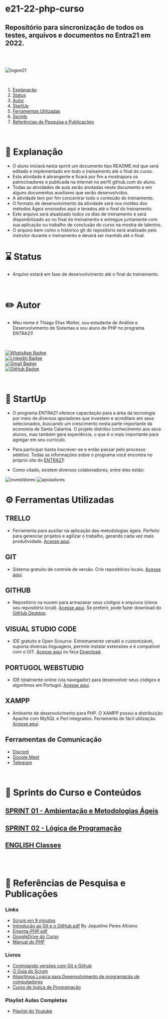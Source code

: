 
# e21-22-php-curso

## **Repositório para sincronização de todos os testes, arquivos e documentos no Entra21 em 2022.**
</br>
</br>

![logoe21](/img/logo-e21.png)

</br>

1. [Explanação](#📄-explanação)
2. [Status](#⌛-status)
3. [Autor](#✏️-autor)
4. [StartUp](#🤝-startup)
5. [Ferramentas Utilizadas](#⚙️-ferramentas-utilizadas)
6. [Sprints](#🏁-sprints-do-curso-e-conteúdos)
7. [Referências de Pesquisa e Publicações](#🔎-referências-de-pesquisa-e-publicações)


</br>

# 📄 Explanação

- O aluno iniciará nesta sprint um documento tipo README.md que será editado e implementado em todo o treinamento até o final do curso.</br>
- Esta atividade é abrangente e ficará por fim a mostrapara os patrocinadores e publicada na internet no perfil github.com do aluno. </br>
- Todas as atividades de aula serão anotadas neste documento e em alguns documentos auxiliares que serão desenvolvidos. </br>
- A atividade tem por fim concentrar todo o conteúdo do treinamento.  </br>
- O formato de desenvolvimento da atividade será nos moldes dos métodos Ágeis ensinados aqui e levados até o final do treinamento.  </br>
- Este arquivo será atualizado todos os dias de treinamento e será disponibilizado ao
no final do treinamento e entregue juntamente com sua aplicação ou trabalho de conclusão do curso na mostra de talentos. </br>
- O arquivo bem como o histórico git do repositório será analisado pelo instrutor
durante o treinamento e deverá ser mantido até o final.

# ⌛ Status

- Arquivo estará em fase de desenvolvimento até o final do treinamento.

</br>

# ✏️ Autor

 - Meu nome é Thiago Elias Wolter, sou estudante de Análise e Desenvolvimento de Sistemas e sou aluno de PHP no programa ENTRA21!

</br>

[![WhatsApp Badge](https://img.shields.io/badge/WhatsApp-25D366?style=for-the-badge&logo=whatsapp&logoColor=white)](https://whatsa.me/554792642641)  
[![Linkedin Badge](https://img.shields.io/badge/LinkedIn-0077B5?style=for-the-badge&logo=linkedin&logoColor=white)](https://www.linkedin.com/in/thiago-wolter-42b933238/)   
[![Gmail Badge](	https://img.shields.io/badge/Gmail-D14836?style=for-the-badge&logo=gmail&logoColor=white)](mailto:thiagowolter7@gmail.com)  
[![GitHub Badge](https://img.shields.io/badge/GitHub-100000?style=for-the-badge&logo=github&logoColor=white)](https://github.com/thiagowolter)

</br>

# 🤝 StartUp

- O programa ENTRA21 oferece capacitação para a área da tecnologia por meio de diversos apoiadores que investem e acreditam em seus selecionados, buscando um crescimento nesta parte importante da economia de Santa Catarina. O projeto distribui conhecimento aos seus alunos, mas também gera experiência, o que é o mais importante para agregar em seu currículo.

- Para participar basta inscrever-se e então passar pelo processo seletivo. Todas as informações sobre o programa você encontra no próprio site do [ENTRA21](https://www.entra21.com.br/)!

- Como citado, existem diversos colaboradores, entre eles estão:

![investidores](/img/investidores.JPG)
![apoiadores](/img/apoiadoras.JPG)


# ⚙️ Ferramentas Utilizadas

## TRELLO


- Ferramenta para auxiliar na aplicação das metodologias ágeis. Perfeito para gerenciar projetos e agilizar o trabalho, gerando cada vez mais produtividade. [Acesse aqui](https://trello.com/).

## GIT

- Sistema gratuito de controle de versão. Crie repositórios locais. [Acesse aqui](https://git-scm.com/).

## GITHUB

- Repositório na nuvem para armazanar seus códigos e arquivos (clona seu repositório local). [Acesse aqui](https://github.com/). Se preferir, pode fazer download do [GitHub Desktop](https://desktop.github.com/).

## VISUAL STUDIO CODE

- IDE gratuito e Open Scource. Extremamente versátil e customizável, suporta diversas linguagens, permite instalar extensões e é compatível com o GIT. [Acesse aqui](https://code.visualstudio.com/) ou faça [Download](https://code.visualstudio.com/download).

## PORTUGOL WEBSTUDIO

- IDE totalmente online (via navegador) para desenvolver seus códigos e algorítmos em Portugol. [Acesse aqui](https://portugol-webstudio.cubos.io/ide).

## XAMPP

- Ambiente de desenvolvimento para PHP. O XAMPP possui a distribuição Apache com MySQL e Perl integrados. Ferramenta de fácil utilização. [Acesse aqui](https://www.apachefriends.org/pt_br/index.html).

## Ferramentas de Comunicação

- [Discord](https://discord.com/)
- [Google Meet](https://meet.google.com/)
- [Telegram](https://web.telegram.org/z/)

</br>

# 🏁 Sprints do Curso e Conteúdos

## [SPRINT 01 - Ambientação e Metodologias Ágeis](/sprints/sprint01.md)

## [SPRINT 02 - Lógica de Programação](/sprints/sprint02.md)

## [ENGLISH Classes](/sprints/english.md)
</br>
</br>

# 🔎 Referências de Pesquisa e Publicações

### **Links**

- [Scrum em 9 minutos](https://www.youtube.com/watch?v=XfvQWnRgxG0&t=6s)
- [Introdução ao Git e o GitHub.pdf](https://github.com/Machado-tec/e2122-php-geral/files/8628365/Introducao.ao.Git.e.o.GitHub.pdf) By Jaqueline Peres Altismo
- [Ementa-PHP.pdf](https://github.com/Machado-tec/e2122-php-geral/files/8628363/Ementa-PHP.pdf)
- [GoogleDrive do Curso](https://drive.google.com/drive/folders/1vWKH88iZ7QkIiVXtKNCI3P4pvk1pdYhG?usp=sharing)
- [Manual do PHP](https://www.php.net/manual/pt_BR/)

### **Livros**

- [Controlando versões com Git e Github](https://www.amazon.com.br/Controlando-Vers%C3%B5es-com-Git-GitHub/dp/8566250532)
- [O Guia do Scrum](https://scrumguides.org/docs/scrumguide/v2020/2020-Scrum-Guide-PortugueseBR-2.0.pdf)
- [Algoritmos Logica para Desenvolvimento de programação de computadores](https://www.amazon.com.br/Algoritmos-Funcionais-Introdu%C3%A7%C3%A3o-minimalista-programa%C3%A7%C3%A3o-ebook/dp/B08M48DR48/ref=tmm_kin_swatch_0?_encoding=UTF8&qid=&sr=)
- [Curso de logica de Programação](https://www.amazon.com.br/Curso-l%C3%B3gica-programa%C3%A7%C3%A3o-Ricardo-Said-ebook/dp/B00DN8P73G)

### **Playlist Aulas Completas**

- [Playlist do Youtube](https://youtube.com/playlist?list=PL2WEynOui8TQxNqHE7IXrlirkVM7SDp9w)
